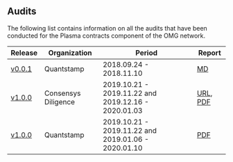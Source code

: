 ## Audits 

The following list contains information on all the audits that have been conducted for the Plasma contracts component of the OMG network. 

| Release | Organization | Period | Report |
|--|--|--|--|
| [v0.0.1](https://github.com/omisego/plasma-contracts/releases/tag/v0.0.1) | Quantstamp | 2018.09.24 - 2018.11.10 | [MD](https://github.com/omisego/plasma-contracts/blob/v0.0.1/docs/quantstamp-audit-3cc6097.md)|
| [v1.0.0](https://github.com/omisego/plasma-contracts/releases/tag/v1.0.0) | Consensys Diligence| 2019.10.21 - 2019.11.22 and 2019.12.16 - 2020.01.03 | [URL](https://diligence.consensys.net/audits/2020/01/omisego-morevp/), [PDF](./docs/Diligence_Morevp_Report.pdf)|
| [v1.0.0](https://github.com/omisego/plasma-contracts/releases/tag/v1.0.0) | Quantstamp | 2019.10.21 - 2019.11.22 and 2019.01.06 - 2020.01.10 |[PDF](./docs/Quantstamp_Plasma_Framework_Report.pdf) |
